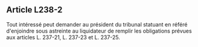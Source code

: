 Article L238-2
----
Tout intéressé peut demander au président du tribunal statuant en référé
d'enjoindre sous astreinte au liquidateur de remplir les obligations prévues aux
articles L. 237-21, L. 237-23 et L. 237-25.
